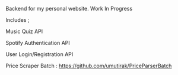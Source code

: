 Backend for my personal website. Work In Progress

Includes ;

Music Quiz API

Spotify Authentication API

User Login/Registration API 


Price Scraper Batch : https://github.com/umutirak/PriceParserBatch
